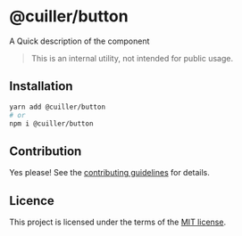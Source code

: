# @cuiller/button

A Quick description of the component

> This is an internal utility, not intended for public usage.

## Installation

```sh
yarn add @cuiller/button
# or
npm i @cuiller/button
```

## Contribution

Yes please! See the
[contributing guidelines](https://github.com/congenial-spoon/cdk/blob/master/CONTRIBUTING.md)
for details.

## Licence

This project is licensed under the terms of the
[MIT license](https://github.com/congenial-spoon/cdk/blob/main/LICENSE).